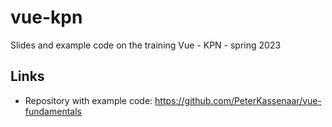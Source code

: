 # vue-kpn
Slides and example code on the training Vue - KPN - spring 2023

## Links
- Repository with example code: https://github.com/PeterKassenaar/vue-fundamentals
